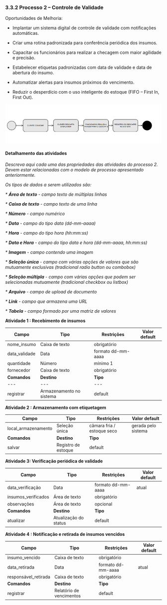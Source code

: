 ### 3.3.2 Processo 2 – Controle de Validade
 
Oportunidades de Melhoria:

- Implantar um sistema digital de controle de validade com notificações automáticas.

- Criar uma rotina padronizada para conferência periódica dos insumos.

- Capacitar os funcionários para realizar a checagem com maior agilidade e precisão.

- Estabelecer etiquetas padronizadas com data de validade e data de abertura do insumo.

- Automatizar alertas para insumos próximos do vencimento.

- Reduzir o desperdício com o uso inteligente do estoque (FIFO – First In, First Out).

![Exemplo de um Modelo BPMN do PROCESSO 2](../images/process.png "Modelo BPMN do Processo 2.")


#### Detalhamento das atividades

_Descreva aqui cada uma das propriedades das atividades do processo 2. 
Devem estar relacionadas com o modelo de processo apresentado anteriormente._

_Os tipos de dados a serem utilizados são:_

_* **Área de texto** - campo texto de múltiplas linhas_

_* **Caixa de texto** - campo texto de uma linha_

_* **Número** - campo numérico_

_* **Data** - campo do tipo data (dd-mm-aaaa)_

_* **Hora** - campo do tipo hora (hh:mm:ss)_

_* **Data e Hora** - campo do tipo data e hora (dd-mm-aaaa, hh:mm:ss)_

_* **Imagem** - campo contendo uma imagem_

_* **Seleção única** - campo com várias opções de valores que são mutuamente exclusivas (tradicional radio button ou combobox)_

_* **Seleção múltipla** - campo com várias opções que podem ser selecionadas mutuamente (tradicional checkbox ou listbox)_

_* **Arquivo** - campo de upload de documento_

_* **Link** - campo que armazena uma URL_

_* **Tabela** - campo formado por uma matriz de valores_

**Atividade 1 : Recebimento de insumos**

| **Campo**       | **Tipo**         | **Restrições** | **Valor default** |
| ---             | ---              | ---            | ---               |
| nome_insumo | Caixa de texto	  |  obrigatório              |                   |
| data_validade  |  Data                |    formato dd-mm-aaaa	            |                   |
| quantidade	           | Número   | mínimo 1	 |                |
| fornecedor          | Caixa de texto   | obrigatório	 |           |
| **Comandos**         |  **Destino**                   | **Tipo** |
| ---                  | ---                            | ---               |
| registrar               | Armazenamento no sistema	              | default           |


**Atividade 2 : Armazenamento com etiquetagem**

| **Campo**       | **Tipo**         | **Restrições** | **Valor default** |
| ---             | ---              | ---            | ---               |
| local_armazenamento	 | Seleção única		  |  câmara fria / estoque seco              |  gerada pelo sistema                 |
| **Comandos**         |  **Destino**                   | **Tipo** |
| salvar               | Registro de estoque	              | default           |


**Atividade 3: Verificação periódica de validade**

| **Campo**       | **Tipo**         | **Restrições** | **Valor default** |
| ---             | ---              | ---            | ---               |
| data_verificação	 |Data		  |  formato dd-mm-aaaa	              |  atual                 |
| insumos_verificados		 |Área de texto			  |  obrigatório	              |                  |
| observações	 |Área de texto		  |  opcional	              |                 |
| **Comandos**         |  **Destino**                   | **Tipo** |
| atualizar               | Atualização do status	              | default           |


**Atividade 4 : Notificação e retirada de insumos vencidos**

| **Campo**       | **Tipo**         | **Restrições** | **Valor default** |
| ---             | ---              | ---            | ---               |
| insumo_vencido	 |Caixa de texto			  |  obrigatório	              |                |
| data_retirada		 |Data			  | formato dd-mm-aaaa              |   atual               |
| responsável_retirada		 |Caixa de texto			  |  obrigatório	              |                 |
| **Comandos**         |  **Destino**                   | **Tipo** |
| registrar              | Relatório de vencimentos	              | default           |
